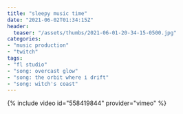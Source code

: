 ```yaml
---
title: "sleepy music time"
date: "2021-06-02T01:34:15Z"
header:
  teaser: "/assets/thumbs/2021-06-01-20-34-15-0500.jpg"
categories:
- "music production"
- "twitch"
tags:
- "fl studio"
- "song: overcast glow"
- "song: the orbit where i drift"
- "song: witch's coast"
---
```

{% include video id="558419844" provider="vimeo" %}
